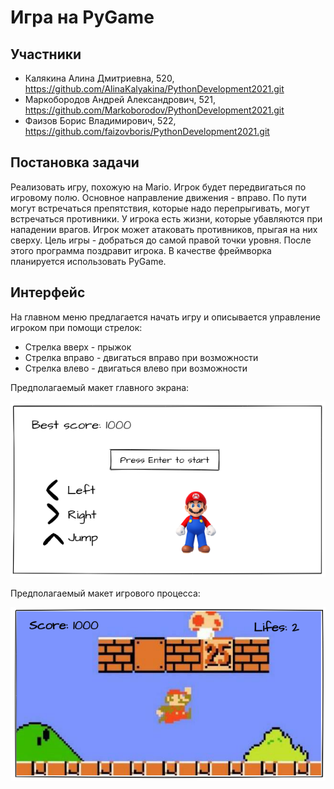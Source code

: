 # Игра на PyGame
## Участники
- Калякина Алина Дмитриевна, 520, https://github.com/AlinaKalyakina/PythonDevelopment2021.git
- Маркобородов Андрей Александрович, 521, https://github.com/Markoborodov/PythonDevelopment2021.git
- Фаизов Борис Владимирович, 522, https://github.com/faizovboris/PythonDevelopment2021.git

## Постановка задачи
Реализовать игру, похожую на Mario. Игрок будет передвигаться по игровому полю. Основное направление движения - вправо. По пути могут встречаться препятствия, которые надо перепрыгивать, могут встречаться противники. У игрока есть жизни, которые убавляются при нападении врагов. Игрок может атаковать противников, прыгая на них сверху. Цель игры - добраться до самой правой точки уровня. После этого программа поздравит игрока. В качестве фреймворка планируется использовать PyGame.

## Интерфейс
На главном меню предлагается начать игру и описывается управление игроком при помощи стрелок:
- Стрелка вверх - прыжок
- Стрелка вправо - двигаться вправо при возможности
- Стрелка влево - двигаться влево при возможности

Предполагаемый макет главного экрана:

![Main Window Proposal](description/MainWindowProposal.png "Main Window Proposal")

Предполагаемый макет игрового процесса:

![Gameplay Proposal](description/GameplayProposal.png "Gameplay Proposal")
